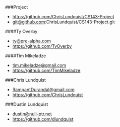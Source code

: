 ###Project

- https://github.com/ChrisLundquist/CS143-Project
- git@github.com:ChrisLundquist/CS143-Project.git

####Ty Overby

- ty@pre-alpha.com
- https://github.com/TyOverby

####Tim Mikeladze

- tim.mikeladze@gmail.com
- https://github.com/TimMikeladze

###Chris Lundquist

- RampantDurandal@gmail.com
- https://github.com/ChrisLundquist

###Dustin Lundquist

- dustin@null-ptr.net
- https://github.com/dlundquist
